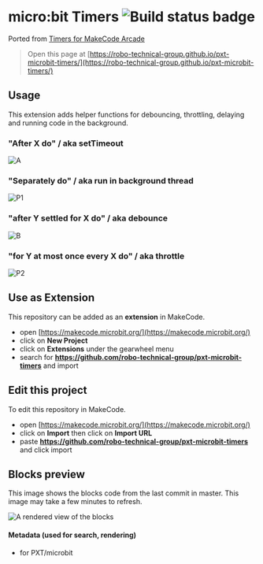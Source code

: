 # micro:bit Timers ![Build status badge](https://github.com/robo-technical-group/pxt-microbit-timers/workflows/MakeCode/badge.svg)

Ported from [Timers for MakeCode Arcade](https://github.com/microsoft/arcade-timers/)

> Open this page at [https://robo-technical-group.github.io/pxt-microbit-timers/](https://robo-technical-group.github.io/pxt-microbit-timers/)

## Usage

This extension adds helper functions for debouncing, throttling, delaying and running code in the background.

### "After X do" / aka setTimeout

![A](https://user-images.githubusercontent.com/38046796/178118494-dc272800-b849-4b68-806f-a509723776df.gif)

### "Separately do" / aka run in background thread

![P1](https://user-images.githubusercontent.com/38046796/178118496-2fb34849-de01-41e2-b84e-52cec85688b1.gif)

### "after Y settled for X do" / aka debounce

![B](https://user-images.githubusercontent.com/38046796/178118502-db2253c6-0c88-4f04-a242-132c644cd11b.gif)

### "for Y at most once every X do" / aka throttle

![P2](https://user-images.githubusercontent.com/38046796/178118506-166a96c0-9a8a-4a9b-9d1d-5b7d368368ec.gif)

## Use as Extension

This repository can be added as an **extension** in MakeCode.

* open [https://makecode.microbit.org/](https://makecode.microbit.org/)
* click on **New Project**
* click on **Extensions** under the gearwheel menu
* search for **https://github.com/robo-technical-group/pxt-microbit-timers** and import

## Edit this project 

To edit this repository in MakeCode.

* open [https://makecode.microbit.org/](https://makecode.microbit.org/)
* click on **Import** then click on **Import URL**
* paste **https://github.com/robo-technical-group/pxt-microbit-timers** and click import

## Blocks preview

This image shows the blocks code from the last commit in master.
This image may take a few minutes to refresh.

![A rendered view of the blocks](https://github.com/robo-technical-group/pxt-microbit-timers/raw/master/.github/makecode/blocks.png)

#### Metadata (used for search, rendering)

* for PXT/microbit
<script src="https://makecode.com/gh-pages-embed.js"></script><script>makeCodeRender("{{ site.makecode.home_url }}", "{{ site.github.owner_name }}/{{ site.github.repository_name }}");</script>
